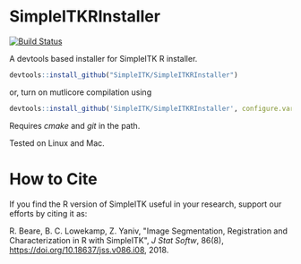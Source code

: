 
# SimpleITKRInstaller
[![Build Status](https://dev.azure.com/SimpleITK-DevOps/SimpleITK/_apis/build/status/SimpleITK.SimpleITKRInstaller?branchName=master)](https://dev.azure.com/SimpleITK-DevOps/SimpleITK/_build/latest?definitionId=6&branchName=master)


A devtools based installer for SimpleITK R installer.

```R
devtools::install_github("SimpleITK/SimpleITKRInstaller")
```
or, turn on mutlicore compilation using

```R
devtools::install_github('SimpleITK/SimpleITKRInstaller', configure.vars = 'MAKEJ=6')
```

Requires _cmake_ and _git_ in the path.

Tested on Linux and Mac.

# How to Cite

If you find the R version of SimpleITK useful in your research,
support our efforts by citing it as:

R. Beare, B. C. Lowekamp, Z. Yaniv, "Image Segmentation, Registration and Characterization in R with SimpleITK", *J Stat Softw*, 86(8), https://doi.org/10.18637/jss.v086.i08, 2018.
